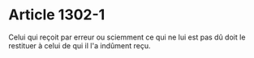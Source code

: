 # Article 1302-1

<p>Celui qui reçoit par erreur ou sciemment ce qui ne lui est pas dû doit le restituer à celui de qui il l'a indûment reçu.</p>